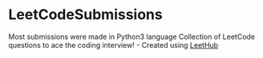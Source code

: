 # LeetCodeSubmissions
Most submissions were made in Python3 language
Collection of LeetCode questions to ace the coding interview! - Created using [LeetHub](https://github.com/QasimWani/LeetHub)
